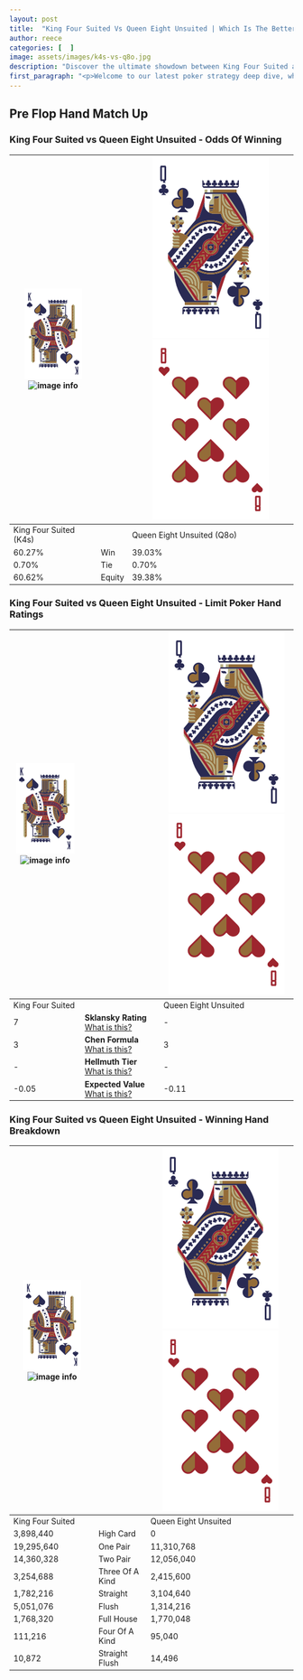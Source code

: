 ```yaml
---
layout: post
title:  "King Four Suited Vs Queen Eight Unsuited | Which Is The Better Hand In Poker? A Complete Guide"
author: reece
categories: [  ]
image: assets/images/k4s-vs-q8o.jpg
description: "Discover the ultimate showdown between King Four Suited and Queen Eight Unsuited in poker! Uncover the odds, strategies, and scenarios where one hand triumphs over the other. Get ready to up your poker game with this thrilling analysis."
first_paragraph: "<p>Welcome to our latest poker strategy deep dive, where we're pitting two distinct hands against each other in a high-stakes showdown: King Four Suited vs Queen Eight Unsuited.</p><p>In the dynamic world of poker, every decision counts, and knowing which hand holds the upper hand is key to your success at the table.</p><p>In this article, we'll dissect these two hands, explore the scenarios where one dominates the other, and equip you with the knowledge to make strategic choices that can tip the odds in your favor.</p><p>Get ready to unravel the intriguing dynamics of these poker hands and elevate your game to new heights.</p>"
---
```




[comment]: # (sp0)

## Pre Flop Hand Match Up

<div class="table hand-ratings" markdown="1"> 



### King Four Suited vs Queen Eight Unsuited - Odds Of Winning


    
| ![image info](assets/images/hand1/K.png) ![image info](assets/images/hand1/4s.png) |  | ![image info](assets/images/hand2/Q.png) ![image info](assets/images/hand2/8o.png) |
| -------- | -------- | -------- |
| King Four Suited (K4s) |  | Queen Eight Unsuited (Q8o) |
| 60.27% | Win | 39.03% |
| 0.70% | Tie | 0.70% |
| 60.62% | Equity | 39.38% |




[comment]: # (sp1)



### King Four Suited vs Queen Eight Unsuited - Limit Poker Hand Ratings


    
| ![image info](assets/images/hand1/K.png) ![image info](assets/images/hand1/4s.png) |  | ![image info](assets/images/hand2/Q.png) ![image info](assets/images/hand2/8o.png) |
| -------- | -------- | -------- |
| King Four Suited |  | Queen Eight Unsuited |
| 7 | **Sklansky Rating** [What is this?](/sklansky-rating-explained) | - |
| 3 | **Chen Formula** [What is this?](/chen-formula-explained) | 3 |
| - | **Hellmuth Tier** [What is this?](/Hellmuth-tier-explained) | - |
| -0.05 | **Expected Value** [What is this?](/expected-value-explained) | -0.11 |




[comment]: # (sp2)



### King Four Suited vs Queen Eight Unsuited - Winning Hand Breakdown


    
| ![image info](assets/images/hand1/K.png) ![image info](assets/images/hand1/4s.png) |  | ![image info](assets/images/hand2/Q.png) ![image info](assets/images/hand2/8o.png) |
| -------- | -------- | -------- |
| King Four Suited |  | Queen Eight Unsuited |
| 3,898,440 | High Card | 0 |
| 19,295,640 | One Pair | 11,310,768 |
| 14,360,328 | Two Pair | 12,056,040 |
| 3,254,688 | Three Of A Kind | 2,415,600 |
| 1,782,216 | Straight | 3,104,640 |
| 5,051,076 | Flush | 1,314,216 |
| 1,768,320 | Full House | 1,770,048 |
| 111,216 | Four Of A Kind | 95,040 |
| 10,872 | Straight Flush | 14,496 |




[comment]: # (sp3)



</div>

[comment]: # (sp4)



[comment]: # (sp5)

